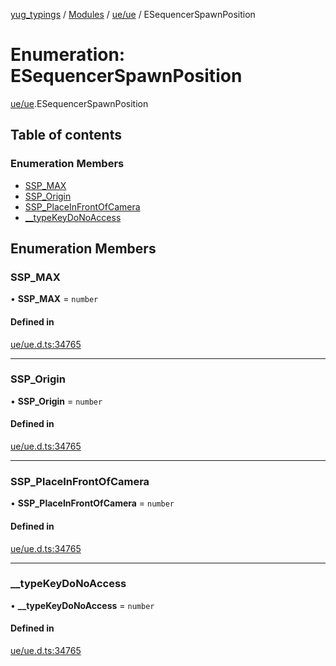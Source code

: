 [yug_typings](../README.md) / [Modules](../modules.md) / [ue/ue](../modules/ue_ue.md) / ESequencerSpawnPosition

# Enumeration: ESequencerSpawnPosition

[ue/ue](../modules/ue_ue.md).ESequencerSpawnPosition

## Table of contents

### Enumeration Members

- [SSP\_MAX](ue_ue.ESequencerSpawnPosition.md#ssp_max)
- [SSP\_Origin](ue_ue.ESequencerSpawnPosition.md#ssp_origin)
- [SSP\_PlaceInFrontOfCamera](ue_ue.ESequencerSpawnPosition.md#ssp_placeinfrontofcamera)
- [\_\_typeKeyDoNoAccess](ue_ue.ESequencerSpawnPosition.md#__typekeydonoaccess)

## Enumeration Members

### SSP\_MAX

• **SSP\_MAX** = `number`

#### Defined in

[ue/ue.d.ts:34765](https://github.com/YugMetaverse/yug_typings/blob/25cad34/ue/ue.d.ts#L34765)

___

### SSP\_Origin

• **SSP\_Origin** = `number`

#### Defined in

[ue/ue.d.ts:34765](https://github.com/YugMetaverse/yug_typings/blob/25cad34/ue/ue.d.ts#L34765)

___

### SSP\_PlaceInFrontOfCamera

• **SSP\_PlaceInFrontOfCamera** = `number`

#### Defined in

[ue/ue.d.ts:34765](https://github.com/YugMetaverse/yug_typings/blob/25cad34/ue/ue.d.ts#L34765)

___

### \_\_typeKeyDoNoAccess

• **\_\_typeKeyDoNoAccess** = `number`

#### Defined in

[ue/ue.d.ts:34765](https://github.com/YugMetaverse/yug_typings/blob/25cad34/ue/ue.d.ts#L34765)
